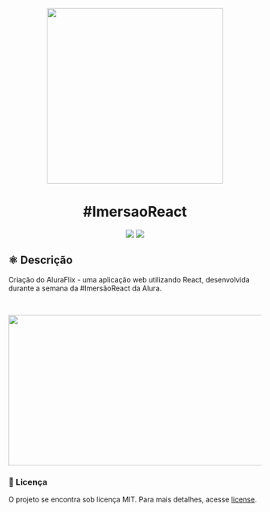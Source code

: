 ﻿<p align='center'>
  <img width='350' src="https://user-images.githubusercontent.com/54906981/88610454-1caf2e00-d05d-11ea-8619-03417f7ca0fb.png">
</p>
<h1 align='center'>#ImersaoReact</h1>

<p align='center'>

<img src="https://img.shields.io/github/repo-size/rafaoliveir/ImersaoReact?color=%23681CA5">
<img src="https://img.shields.io/github/last-commit/rafaoliveir/ImersaoReact?color=%23681CA5">

</p>

<h2>⚛️ Descrição</h2>
<p>Criação do AluraFlix - uma aplicação web utilizando React, desenvolvida durante a semana da #ImersãoReact da Alura.<p>

<br>
<p align='center'>
  <img width='600' height='300' src="https://user-images.githubusercontent.com/54906981/88669324-20bd6900-d0ba-11ea-82c4-c00fd1b1e7fa.gif">
</p>
<h3>📝 Licença</h3>
<p>O projeto se encontra sob licença MIT. Para mais detalhes, acesse <a href='LICENSE'>license<a>.</p>
